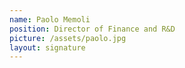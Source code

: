 ```yaml
---
name: Paolo Memoli
position: Director of Finance and R&D 
picture: /assets/paolo.jpg
layout: signature
---
```

